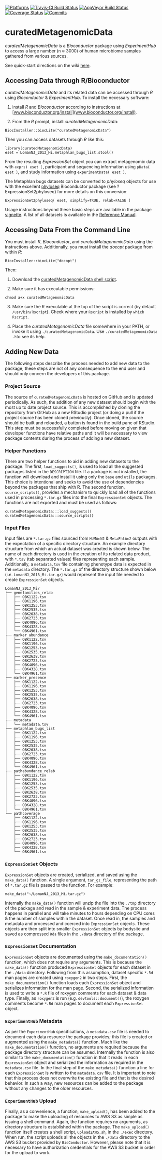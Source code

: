 [![Platforms](https://bioconductor.org/images/shields/availability/all.svg)](https://bioconductor.org/packages/3.4/data/experiment/html/curatedMetagenomicData.html#archives)
[![Travis-CI Build Status](https://travis-ci.org/schifferl/curatedMetagenomicData.svg?branch=master)](https://travis-ci.org/schifferl/curatedMetagenomicData)
[![AppVeyor Build Status](https://ci.appveyor.com/api/projects/status/github/schifferl/curatedMetagenomicData?branch=master&svg=true)](https://ci.appveyor.com/project/schifferl/curatedMetagenomicData)
[![Coverage Status](https://img.shields.io/codecov/c/github/schifferl/curatedMetagenomicData/master.svg)](https://codecov.io/github/schifferl/curatedMetagenomicData?branch=master)
[![Commits](https://bioconductor.org/shields/commits/data-experiment/curatedMetagenomicData.svg)](https://bioconductor.org/packages/3.4/data/experiment/html/curatedMetagenomicData.html#svn_source)


# curatedMetagenomicData

*curatedMetagenomicData* is a *Bioconductor* package using *ExperimentHub* to access 
a large number (n ≈ 3000) of human microbiome samples gathered from various sources.

See quick-start directions on the wiki [here](https://github.com/waldronlab/curatedMetagenomicData/wiki).

## Accessing Data through R/Bioconductor

*curatedMetagenomicData* and its related data can be accessed through *R* using *Bioconductor* & *ExperimentHub*. To install the necessary software:

1. Install *R* and *Bioconductor* according to instructions at [www.bioconductor.org/install](www.bioconductor.org/install).

2. From the *R* prompt, install *curatedMetagenomicData*:
```
BiocInstaller::biocLite("curatedMetagenomicData")
```

Then you can access datasets through *R* like this:

```{r}
library(curatedMetagenomicData)
eset = LomanNJ_2013_Hi.metaphlan_bugs_list.stool()
```

From the resulting *ExpressionSet* object you can extract metagenomic data with `exprs( eset )`, participant and sequencing information using `pData( eset )`, and study information using `experimentData( eset )`. 

The Metaphlan bugs datasets can be converted to *phyloseq* objects for use with the excellent [phyloseq](bioconductor.org/packages/phyloseq) Bioconductor package (see ?ExpressionSet2phyloseq) for more details on this conversion:

```
ExpressionSet2phyloseq( eset, simplify=TRUE, relab=FALSE )
```

Usage instructions beyond these basic steps are available in the package [vignette](https://bioconductor.org/packages/release/data/experiment/vignettes/curatedMetagenomicData/inst/doc/curatedMetagenomicData.html). A list of all datasets is available in the [Reference Manual](http://bioconductor.org/packages/release/data/experiment/manuals/curatedMetagenomicData/man/curatedMetagenomicData.pdf).

## Accessing Data From the Command Line

You must install *R*, *Bioconductor*, and *curatedMetagenomicData* using the instructions above. Additionally, you must install the *docopt* package from 
within *R*:
```
BiocInstaller::biocLite("docopt")
```

Then:

1. Download the [curatedMetagenomicData shell script](https://raw.githubusercontent.com/waldronlab/curatedMetagenomicData/master/inst/commandline/curatedMetagenomicData). 

2. Make sure it has executable permissions:
```
chmod a+x curatedMetagenomicData
```

3. Make sure the R executable at the top of the script is correct (by default `/usr/bin/Rscript`). Check where your `Rscript` is installed by `which Rscript`.

4. Place the *curatedMetagenomicData* file somewhere in your PATH, or invoke it using `./curatedMetagenomicData`. Use `./curatedMetagenomicData -h`to see its help.

## Adding New Data

The following steps describe the process needed to add new data to the package; 
these steps are not of any consequence to the end user and should only concern the
developers of this package.

### Project Source

The source of `curatedMetagenomicData` is hosted on GitHub and is updated 
periodically. As such, the addition of any new dataset should begin with the 
most up to date project source. This is accomplished by cloning the repository 
from GitHub as a new RStudio project (or doing a pull if the project source has 
been cloned previously). Once cloned, the source should be built and reloaded, a
button is found in the build pane of RStudio. This step must be successfully 
completed before moving on given that developer functions have relative paths 
and it will be necessary to view package contents during the process of adding a
new dataset.

### Helper Functions

There are two helper functions to aid in adding new datasets to the package. The
first, `load_suggests()`, is used to load all the suggested packages listed in 
the `DESCRIPTION` file. If a package is not installed, the function will 
download and install it using only the `base` and `utils` packages. This choice 
is intentional and seeks to avoid the use of dependencies beyond the packages 
that ship with R. The second function, `source_scripts()`, provides a mechanism 
to quickly load all of the functions used in processing `*.tar.gz` files into 
the final `ExpressionSet` objects. The functions are not exported and must be 
used as follows:

```
curatedMetagenomicData:::load_suggests()
curatedMetagenomicData:::source_scripts()
```

### Input Files
    
Input files are `*.tar.gz` files sourced from `HUMAnN2` & `MetaPhlAn2` outputs 
with the expectation of a specific directory structure. An example directory 
structure from which an actual dataset was created is shown below. The name of 
each directory is used in the creation of its related data product, with `*.tsv`
(tab separated values) files representing each sample. Additionally, a 
`metadata.tsv` file containing phenotype data is expected in the `metadata` 
directory. The `*.tar.gz` of the directory structure shown below (i.e. 
`LomanNJ_2013_Mi.tar.gz`) would represent the input file needed to create 
`ExpressionSet` objects.

```
LomanNJ_2013_Mi/
├── genefamilies_relab
│   ├── OBK1122.tsv
│   ├── OBK1196.tsv
│   ├── OBK1253.tsv
│   ├── OBK2535.tsv
│   ├── OBK2638.tsv
│   ├── OBK2723.tsv
│   ├── OBK4096.tsv
│   ├── OBK4328.tsv
│   └── OBK4961.tsv
├── marker_abundance
│   ├── OBK1122.tsv
│   ├── OBK1196.tsv
│   ├── OBK1253.tsv
│   ├── OBK2535.tsv
│   ├── OBK2638.tsv
│   ├── OBK2723.tsv
│   ├── OBK4096.tsv
│   ├── OBK4328.tsv
│   └── OBK4961.tsv
├── marker_presence
│   ├── OBK1122.tsv
│   ├── OBK1196.tsv
│   ├── OBK1253.tsv
│   ├── OBK2535.tsv
│   ├── OBK2638.tsv
│   ├── OBK2723.tsv
│   ├── OBK4096.tsv
│   ├── OBK4328.tsv
│   └── OBK4961.tsv
├── metadata
│   └── metadata.tsv
├── metaphlan_bugs_list
│   ├── OBK1122.tsv
│   ├── OBK1196.tsv
│   ├── OBK1253.tsv
│   ├── OBK2535.tsv
│   ├── OBK2638.tsv
│   ├── OBK2723.tsv
│   ├── OBK4096.tsv
│   ├── OBK4328.tsv
│   └── OBK4961.tsv
├── pathabundance_relab
│   ├── OBK1122.tsv
│   ├── OBK1196.tsv
│   ├── OBK1253.tsv
│   ├── OBK2535.tsv
│   ├── OBK2638.tsv
│   ├── OBK2723.tsv
│   ├── OBK4096.tsv
│   ├── OBK4328.tsv
│   └── OBK4961.tsv
└── pathcoverage
    ├── OBK1122.tsv
    ├── OBK1196.tsv
    ├── OBK1253.tsv
    ├── OBK2535.tsv
    ├── OBK2638.tsv
    ├── OBK2723.tsv
    ├── OBK4096.tsv
    ├── OBK4328.tsv
    └── OBK4961.tsv
```

### `ExpressionSet` Objects

`ExpressionSet` objects are created, serialized, and saved using the `make_data()` 
function. A single argument, `tar_gz_file`, representing the path of `*.tar.gz` 
file is passed to the function. For example:

```{r}
make_data("~/LomanNJ_2013_Mi.tar.gz")
```

Internally the `make_data()` function will unzip the file into the `./tmp` 
directory of the package and read in the sample & experiment data. The process 
happens in parallel and will take minutes to hours depending on CPU cores & the 
number of samples within the dataset. Once read in, the samples and metadata and 
processed and coerced into `ExpressionSet` objects. These objects are then split 
into smaller `ExpressionSet` objects by bodysite and saved as compressed `Rda` 
files in the `./data` directory of the package.

### `ExpressionSet` Documentation

`ExpressionSet` objects are documented using the `make_documentation()` 
function, which does not require any arguments. This is because the 
`make_data()` function produced `ExpressionSet` objects for each dataset in the 
`./data` directory. Following from this assumption, dataset specific `*.Rd` man 
pages are created using `roxygen2` in two steps. First, the 
`make_documentation()` function loads each `ExpressionSet` object and serializes
information for the man page. Second, the serialized information is used to 
write a `*.R` file of roxygen comments for each dataset & data type. Finally, as
`roxygen2` is run (e.g. `devtools::document()`), the roxygen comments become 
`*.Rd` man pages to document each `ExpressionSet` object.

### `ExperimentHub` Metadata

As per the `ExperimentHub` specifications, a `metadata.csv` file is needed to 
document each data resource the package provides; this file is created or 
augmented using the `make_metadata()` function. Much like the 
`make_documentation()` function, no arguments are required because the package 
directory structure can be assumed. Internally the function is also similar to 
the `make_documentation()` function in that it reads in each `ExpressionSet` 
object and serialized the information as required in the `metadata.csv` file. In
the final step of the `make_metadata()` function a line for each `ExpressionSet`
is written to the `metadata.csv` file. It is important to note that this process
does not overwrite the existing file and that is the desired behavior. In such a
way, new resources can be added to the package without any changes to the older 
resources.

### `ExperimentHub` Upload

Finally, as a convenience, a function, `make_upload()`, has been added to the 
package to make the uploading of resources to AWS S3 as simple as issuing a 
shell command. Again, the function requires no arguments, as directory structure
is established within the package. The `make_upload()` function itself creates a
shell script, `upload2AWS.sh`, in the `./exec` directory. When run, the script
uploads all the objects in the `./data` directory to the AWS S3 bucket provided 
by `BioConductor`. However, please note that it is necessary to have 
authorization credentials for the AWS S3 bucket in order for the upload to work.
